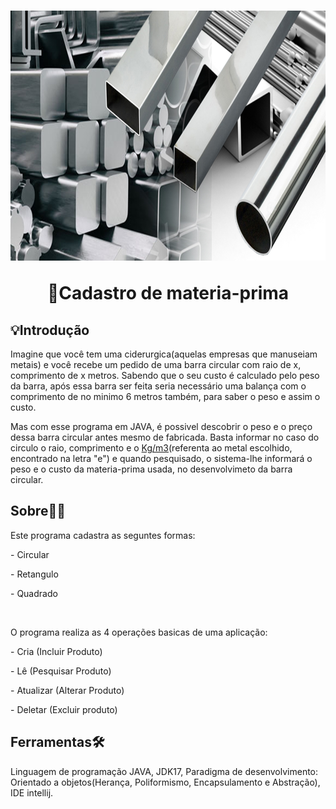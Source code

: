 
<h1 align="center"> 
<img src="imagens/CadastroMaterialApresentacao.jpg" width="800px" height="400">
<p>🧾Cadastro de materia-prima</p>  
</h1> 

## 💡Introdução  
Imagine que você tem uma ciderurgica(aquelas empresas que manuseiam metais) e você recebe um pedido de uma barra circular com raio de x, comprimento de x metros. Sabendo que o seu custo é calculado pelo peso da barra, após essa barra ser feita seria necessário uma balança com o comprimento de no minimo 6 metros também, para saber o peso e assim o custo.

Mas com esse programa em JAVA, é possivel descobrir o peso e o preço dessa barra circular antes mesmo de fabricada. Basta informar no caso do circulo o raio, comprimento e o <a href="http://rio.rj.gov.br/dlstatic/10112/7604908/4207844/TABELASOFGV02.pdf">Kg/m3</a>(referenta ao metal escolhido, encontrado na letra "e") e quando pesquisado, o sistema-lhe informará o peso e o custo da materia-prima usada, no desenvolvimeto da barra circular.

## Sobre🧑‍🏫

<p>Este programa cadastra as seguntes formas:</p>
 <p>- Circular</p>
  <p>- Retangulo</p>
   <p>- Quadrado</p>
<br>
<p>O programa realiza as 4 operações basicas de uma aplicação:</p>
 <p>- Cria (Incluir Produto)</p>
  <p>- Lê (Pesquisar Produto)</p>
   <p>- Atualizar (Alterar Produto)</p>
    <p>- Deletar (Excluir produto)</p>
    
## Ferramentas🛠️

Linguagem de programação JAVA, JDK17,
Paradigma de desenvolvimento: Orientado a objetos(Herança, Poliformismo, Encapsulamento e Abstração),
IDE intellij.









